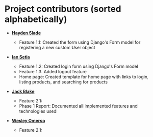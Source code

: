 Project contributors (sorted alphabetically)
============================================

* **[Hayden Slade](https://github.com/hayden-slade)**

  * Feature 1.1: Created the form using Django's Form model for registering a new custom User object


* **[Ian Setia](https://github.com/Ian2327)**

  * Feature 1.2: Created login form using Django's Form model
  * Feature 1.3: Added logout feature
  * Home page: Created template for home page with links to login, listing products, and searching for products

* **[Jack Blake](https://github.com/halftimejack)**

  * Feature 2.1: 
  * Phase 1 Report: Documented all implemented features and technologies used 
  
* **[Wesley Omerso](https://github.com/womerso)**

  * Feature 2.1: 
